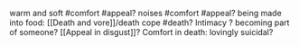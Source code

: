 warm and soft #comfort #appeal? noises #comfort #appeal? being made into food: [[Death and vore]]/death cope #death? Intimacy ? becoming part of someone? [[Appeal in disgust]]? Comfort in death: lovingly suicidal?